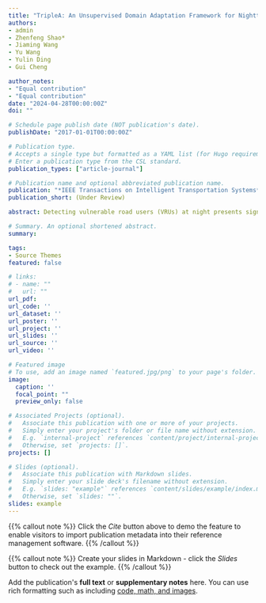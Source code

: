 ```yaml
---
title: "TripleA: An Unsupervised Domain Adaptation Framework for Nighttime VRU Detection"
authors:
- admin
- Zhenfeng Shao*
- Jiaming Wang
- Yu Wang
- Yulin Ding
- Gui Cheng

author_notes:
- "Equal contribution"
- "Equal contribution"
date: "2024-04-28T00:00:00Z"
doi: ""

# Schedule page publish date (NOT publication's date).
publishDate: "2017-01-01T00:00:00Z"

# Publication type.
# Accepts a single type but formatted as a YAML list (for Hugo requirements).
# Enter a publication type from the CSL standard.
publication_types: ["article-journal"]

# Publication name and optional abbreviated publication name.
publication: "*IEEE Transactions on Intelligent Transportation Systems* (under review)"
publication_short: (Under Review)

abstract: Detecting vulnerable road users (VRUs) at night presents significant challenges. Numerous methods rely heavily on annotations, yet the low visibility of nighttime images poses difficulties for labeling. To obviate the need for nighttime annotations, unsupervised domain adaptation manifests as a viable solution. However, existing approaches often focus solely on semantic-level domain shifts, neglecting the pixel-level discrepancies due to inherent degradations in the night domain, which can significantly impair machine vision. This oversight limits the effectiveness of nighttime VRU detection. To this end, TripleA, an unsupervised domain adaptation framework is introduced to achieve nighttime VRU detection. Realized through a crucial triple alignment, TripleA first aligns the distributions of the labeled daytime domain with the unlabeled nighttime domain. Then, the degraded image is enhanced in terms of illumination and noise. We present an illumination difference-aware denoising network to address the intractable noise and enable selfsupervised learning through a meticulously designed exchange-recombination strategy, which is integrated into a novel pseudosupervised attention to achieve noise distribution alignment. To further enhance the capabilities of the denoising network under real-world scenarios, we introduce degradation alignment to enforce domain-invariant degradation encoding. Extensive experiments demonstrate that our proposed framework achieves superior performance in nighttime VRU detection without relying on nighttime annotations.

# Summary. An optional shortened abstract.
summary: 

tags:
- Source Themes
featured: false

# links:
# - name: ""
#   url: ""
url_pdf: 
url_code: ''
url_dataset: ''
url_poster: ''
url_project: ''
url_slides: ''
url_source: ''
url_video: ''

# Featured image
# To use, add an image named `featured.jpg/png` to your page's folder. 
image:
  caption: ''
  focal_point: ""
  preview_only: false

# Associated Projects (optional).
#   Associate this publication with one or more of your projects.
#   Simply enter your project's folder or file name without extension.
#   E.g. `internal-project` references `content/project/internal-project/index.md`.
#   Otherwise, set `projects: []`.
projects: []

# Slides (optional).
#   Associate this publication with Markdown slides.
#   Simply enter your slide deck's filename without extension.
#   E.g. `slides: "example"` references `content/slides/example/index.md`.
#   Otherwise, set `slides: ""`.
slides: example
---
```


{{% callout note %}}
Click the *Cite* button above to demo the feature to enable visitors to import publication metadata into their reference management software.
{{% /callout %}}

{{% callout note %}}
Create your slides in Markdown - click the *Slides* button to check out the example.
{{% /callout %}}

Add the publication's **full text** or **supplementary notes** here. You can use rich formatting such as including [code, math, and images](https://docs.hugoblox.com/content/writing-markdown-latex/).
